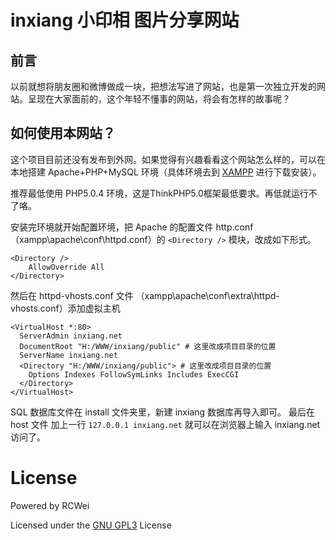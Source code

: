 # inxiang 小印相 图片分享网站

## 前言

以前就想将朋友圈和微博做成一块，把想法写进了网站，也是第一次独立开发的网站。呈现在大家面前的，这个年轻不懂事的网站，将会有怎样的故事呢？

## 如何使用本网站？

这个项目目前还没有发布到外网。如果觉得有兴趣看看这个网站怎么样的，可以在本地搭建 Apache+PHP+MySQL 环境（具体环境去到 [XAMPP](https://www.apachefriends.org/index.html) 进行下载安装）。

推荐最低使用 PHP5.0.4 环境，这是ThinkPHP5.0框架最低要求。再低就运行不了咯。

安装完环境就开始配置环境，把 Apache 的配置文件 http.conf （xampp\apache\conf\httpd.conf）的
```<Directory />``` 模块，改成如下形式。
```
<Directory />
    AllowOverride All
</Directory>
```

然后在 httpd-vhosts.conf 文件 （xampp\apache\conf\extra\httpd-vhosts.conf）添加虚拟主机
```
<VirtualHost *:80>
  ServerAdmin inxiang.net
  DocumentRoot "H:/WWW/inxiang/public" # 这里改成项目目录的位置
  ServerName inxiang.net
  <Directory "H:/WWW/inxiang/public"> # 这里改成项目目录的位置
    Options Indexes FollowSymLinks Includes ExecCGI
  </Directory>
</VirtualHost>
```

SQL 数据库文件在 install 文件夹里，新建 inxiang 数据库再导入即可。
最后在 host 文件 加上一行 ```127.0.0.1 inxiang.net``` 就可以在浏览器上输入 inxiang.net 访问了。


# License
Powered by RCWei

Licensed under the [GNU GPL3](LICENSE) License

